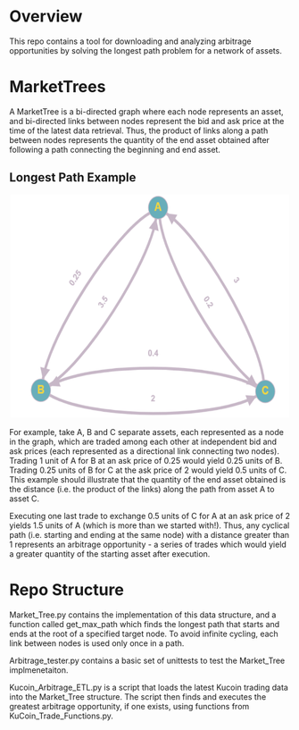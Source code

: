 # Overview
This repo contains a tool for downloading and analyzing arbitrage opportunities by solving the longest path problem for a network of assets. 

# MarketTrees
A MarketTree is a bi-directed graph where each node represents an asset, and bi-directed links between nodes represent the bid and ask price at the time of the latest data retrieval. Thus, the product of links along a path between nodes represents the quantity of the end asset obtained after following a path connecting the beginning and end asset.

## Longest Path Example
<p align="center">
 <img src="https://github.com/RnkSngh/Arbitrage-Bot/blob/master/ExampleArbitrageOpportunity.PNG" width="500" height="400">
</p>
For example, take A, B and C separate assets, each represented as a node in the graph, which are traded among each other at independent bid and ask prices (each represented as a directional link connecting two nodes). Trading 1 unit of A for B at an ask price of 0.25 would yield 0.25 units of B. Trading 0.25 units of B for C at the ask price of 2 would yield 0.5 units of C. This example should illustrate that the quantity of the end asset obtained is the distance (i.e. the product of the links) along the path from asset A to asset C.


Executing one last trade to exchange 0.5 units of C for A at an ask price of 2 yields 1.5 units of A (which is more than we started with!). Thus, any cyclical path (i.e. starting and ending at the same node) with a distance greater than 1 represents an arbitrage opportunity - a series of trades which would yield a greater quantity of the starting asset after execution. 

# Repo Structure
Market_Tree.py contains the implementation of this data structure, and a function called get_max_path which finds the longest path that starts and ends at the root of a specified target node. To avoid infinite cycling, each link between nodes is used only once in a path. 

Arbitrage_tester.py contains a basic set of unittests to test the Market_Tree implmenetaiton. 
 
Kucoin_Arbitrage_ETL.py is a script that loads the latest Kucoin trading data into the Market_Tree structure. The script then finds and executes the greatest arbitrage opportunity, if one exists, using functions from KuCoin_Trade_Functions.py.

